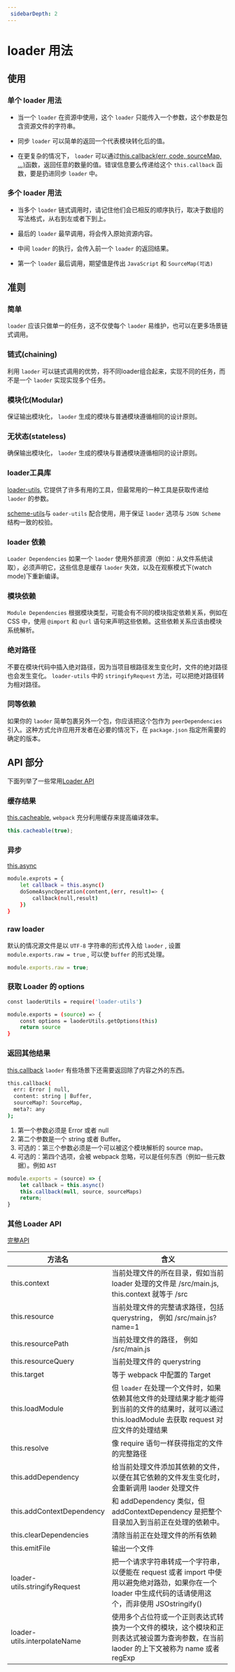 ```yaml
---
 sidebarDepth: 2
---
```


# loader 用法

## 使用

### 单个 loader 用法

* 当一个 `loader` 在资源中使用，这个 `loader` 只能传入一个参数，这个参数是包含资源文件的字符串。

* 同步 `loader` 可以简单的返回一个代表模块转化后的值。

* 在更复杂的情况下， `loader` 可以通过[this.callback(err, code, sourceMap, ...)](https://www.webpackjs.com/api/loaders/#this-callback)函数，返回任意的数量的值。错误信息要么传递给这个 `this.callback` 函数，要是扔进同步 `loader` 中。

### 多个 loader 用法

* 当多个 `loader` 链式调用时，请记住他们会已相反的顺序执行，取决于数组的写法格式，从右到左或者下到上。

* 最后的 `loader` 最早调用，将会传入原始资源内容。

* 中间 `loader` 的执行，会传入前一个 `loader` 的返回结果。

* 第一个 `loader` 最后调用，期望值是传出 `JavaScript` 和 `SourceMap(可选)`

## 准则

### 简单

`loader` 应该只做单一的任务，这不仅使每个 `laoder` 易维护，也可以在更多场景链式调用。

### 链式(chaining)

利用 `laoder` 可以链式调用的优势，将不同loader组合起来，实现不同的任务，而不是一个 `laoder` 实现实现多个任务。

### 模块化(Modular)

保证输出模块化， `laoder` 生成的模块与普通模块遵循相同的设计原则。

### 无状态(stateless)

确保输出模块化， `laoder` 生成的模块与普通模块遵循相同的设计原则。

### loader工具库

[loader-utils](https://www.npmjs.com/package/loader-utils), 它提供了许多有用的工具，但最常用的一种工具是获取传递给 `laoder` 的参数。

[scheme-utils](https://www.npmjs.com/package/schema-utils)与 `oader-utils` 配合使用，用于保证 `laoder` 选项与 `JSON Scheme` 结构一致的校验。

### loader 依赖

 `Loader Dependencies`
如果一个 `laoder` 使用外部资源（例如：从文件系统读取），必须声明它，这些信息是缓存 `laoder` 失效，以及在观察模式下(watch mode)下重新编译。

### 模块依赖

 `Module Dependencies`
根据模块类型，可能会有不同的模块指定依赖关系，例如在 CSS 中，使用 `@import` 和 `@url` 语句来声明这些依赖。这些依赖关系应该由模块系统解析。

### 绝对路径

不要在模块代码中插入绝对路径，因为当项目根路径发生变化时，文件的绝对路径也会发生变化。 `loader-utils` 中的 `stringifyRequest` 方法，可以把绝对路径转为相对路径。

### 同等依赖

如果你的 `laoder` 简单包裹另外一个包，你应该把这个包作为 `peerDependencies` 引入。这种方式允许应用开发者在必要的情况下，在 `package.json` 指定所需要的确定的版本。

## API 部分

下面列举了一些常用[Loader API](https://www.webpackjs.com/api/loaders/)

### 缓存结果

[this.cacheable](https://www.webpackjs.com/api/loaders/#this-cacheable), `webpack` 充分利用缓存来提高编译效率。

``` js
this.cacheable(true);
```

### 异步

[this.async](https://www.webpackjs.com/api/loaders/#this-async)

``` sh
module.exprots = {
    let callback = this.async()
    doSomeAsyncOperation(content,(err, result)=> {
        callback(null,result)
    })
}
```

### raw loader

默认的情况源文件是以 `UTF-8` 字符串的形式传入给 `laoder` , 设置 `module.exports.raw = true` , 可以使 `buffer` 的形式处理。

``` js
module.exports.raw = true;
```

### 获取 Loader 的 options

``` sh
const laoderUtils = require('loader-utils')

module.exports = (source) => {
    const options = laoderUtils.getOptions(this)
    return source
}
```

###  返回其他结果

[this.callback](https://www.webpackjs.com/api/loaders/#this-callback) `laoder` 有些场景下还需要返回除了内容之外的东西。

``` sh
this.callback(
  err: Error | null,
  content: string | Buffer,
  sourceMap?: SourceMap,
  meta?: any
);
```

1. 第一个参数必须是 Error 或者 null
2. 第二个参数是一个 string 或者 Buffer。
3. 可选的：第三个参数必须是一个可以被这个模块解析的 source map。
4. 可选的：第四个选项，会被 webpack 忽略，可以是任何东西（例如一些元数据）。例如 `AST`

``` js
module.exports = (source) => {
    let callback = this.async()
    this.callback(null, source, sourceMaps)
    return;
}
```

### 其他 Loader API

[完整API](https://www.webpackjs.com/api/loaders/)

|方法名|含义|
|---|----|
|this.context        |  当前处理文件的所在目录，假如当前 loader 处理的文件是 /src/main.js, this.context 就等于 /src  |
|this.resource       |  当前处理文件的完整请求路径，包括 querystring， 例如 /src/main.js?name=1 |
|this.resourcePath   |  当前处理文件的路径， 例如 /src/main.js |
|this.resourceQuery  |  当前处理文件的 querystring |
|this.target         |  等于 webpack 中配置的 Target |
|this.loadModule     |  但 `loader` 在处理一个文件时，如果依赖其他文件的处理结果才能才能得到当前的文件的结果时，就可以通过 this.loadModule 去获取 request 对应文件的处理结果|
|this.resolve       | 像 require 语句一样获得指定的文件的完整路径|
|this.addDependency      | 给当前处理文件添加其依赖的文件，以便在其它依赖的文件发生变化时，会重新调用 laoder 处理文件|
|this.addContextDependency| 和 addDependency 类似，但 addContextDependency 是把整个目录加入到当前正在处理的依赖中。|
|this.clearDependencies| 清除当前正在处理文件的所有依赖|
|this.emitFile | 输出一个文件 |
|loader-utils.stringifyRequest | 把一个请求字符串转成一个字符串，以便能在 request 或者 import 中使用以避免绝对路劲，如果你在一个 loader 中生成代码的话请使用这个，而非使用 JSOstringify()|
|loader-utils.interpolateName | 使用多个占位符或一个正则表达式转换为一个文件的模块，这个模块和正则表达式被设置为查询参数，在当前 laoder 的上下文被称为 name 或者 regExp | 

